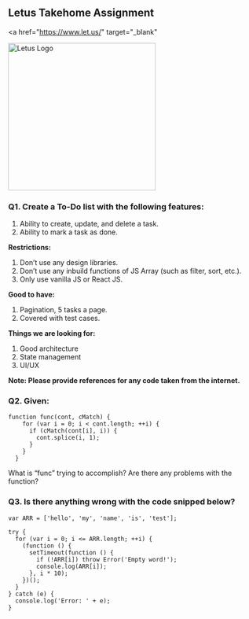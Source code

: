 ## Letus Takehome Assignment

<a 
  href="https://www.let.us/" 
  target="_blank"
>
  <img 
    src="https://s3-eu-west-1.amazonaws.com/tpd/logos/5fc8ff888f14430001f4b141/0x0.png"
    alt="Letus Logo"
    width="300px"
  />
</a>

### Q1. Create a To-Do list with the following features:
1. Ability to create, update, and delete a task.
2. Ability to mark a task as done.

<strong>Restrictions:</strong>
1. Don’t use any design libraries.
2. Don’t use any inbuild functions of JS Array (such as filter, sort, etc.).
3. Only use vanilla JS or React JS.

<strong>Good to have:</strong>
1. Pagination, 5 tasks a page.
2. Covered with test cases.

<strong>Things we are looking for:</strong>
1. Good architecture
2. State management
3. UI/UX

<strong>Note: Please provide references for any code taken from the internet.</strong>


### Q2. Given:
```
function func(cont, cMatch) {
    for (var i = 0; i < cont.length; ++i) {
      if (cMatch(cont[i], i)) {
        cont.splice(i, 1);
      }
    }
  }
```
What is “func” trying to accomplish? Are there any problems with the function?


### Q3. Is there anything wrong with the code snipped below?
```
var ARR = ['hello', 'my', 'name', 'is', 'test'];

try {
  for (var i = 0; i <= ARR.length; ++i) {
    (function () {
      setTimeout(function () {
        if (!ARR[i]) throw Error('Empty word!');
        console.log(ARR[i]);
      }, i * 10);
    })();
  }
} catch (e) {
  console.log('Error: ' + e);
}
